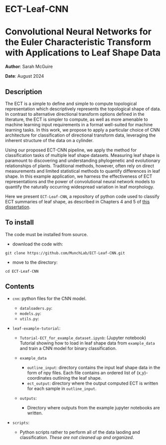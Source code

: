 # ECT-Leaf-CNN

# Convolutional Neural Networks for the Euler Characteristic Transform with Applications to Leaf Shape Data

**Author**: Sarah McGuire

**Date**: August 2024

## Description
The ECT is a simple to define and simple to compute topological representation which descriptively represents the topological shape of data. 
In contrast to alternative directional transform options defined in the literature, the ECT is simpler to compute, as well as more amenable to machine learning input requirements in a format well-suited for machine learning tasks. 
In this work, we propose to apply a particular choice of CNN architecture for classification of directional transform data, leveraging the inherent structure of the data on a cylinder. 

Using our proposed ECT-CNN pipeline, we apply the method for classification tasks of multiple leaf shape datasets.
Measuring leaf shape is paramount to discovering and understanding phylogenetic and evolutionary relationships of plants.
Traditional methods, however, often rely on direct measurements and limited statistical methods to quantify differences in leaf shape.
In this example application, we harness the effectiveness of ECT representations and the power of convolutional neural network models to quantify the naturally occurring widespread variation in leaf morphology.


Here we present `ECT-Leaf-CNN`, a repository of python code used to classify ECT summaries of leaf shape, as described in Chapters 4 and 5 of [this dissertation](https://ezproxy.msu.edu/login?url=https://www.proquest.com/dissertations-theses/leveraging-topological-structure-data/docview/3083089653/se-2?accountid=12598).


## To install

The code must be installed from source.

* download the code with:
```shell
git clone https://github.com/MunchLab/ECT-Leaf-CNN.git
```
* move to the directory:
```shell
cd ECT-Leaf-CNN
```


## Contents

- `cnn`: python files for the CNN model.
    - `dataloaders.py`:
    - `models.py`:
    - `utils.py`:
- `leaf-example-tutorial`:
    - `Tutorial-ECT_for_example_dataset.ipynb`: (Jupyter notebook) Tutorial showing how to load in leaf shape data from `example_data` and train a CNN model for binary classification.
    - `example_data`
        - `outline_input`: directory contains the input leaf shape data in the form of npy files. Each file contains an ordered list of (x,y)-coordinates outlining the leaf shape.
        - `ect_output`: directory where the output computed ECT is written for each sample in `outline_input`.
        
    - `outputs`:
        - Directory where outputs from the example jupyter notebooks are written.

- `scripts`:
    - Python scripts rather to perform all of the data laoding and classification. _These are not cleaned up and organized_.


